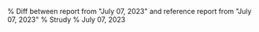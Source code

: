 % Diff between report from "July 07, 2023" and reference report from "July 07, 2023"
% Strudy
% July 07, 2023


